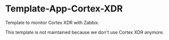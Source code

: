# Template-App-Cortex-XDR

Template to monitor Cortex XDR with Zabbix.

This template is not maintained because we don't use Cortex XDR anymore.
